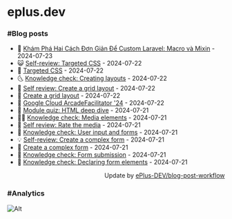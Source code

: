 # eplus.dev

### #Blog posts

<!-- BLOG-POST-LIST:START -->
 - 🧰 [Khám Phá Hai Cách Đơn Giản Để Custom Laravel: Macro và Mixin](https://eplus.dev/kham-pha-hai-cach-don-gian-de-custom-laravel-macro-va-mixin) - 2024-07-23
 - 😺 [Self-review: Targeted CSS](https://eplus.dev/self-review-targeted-css) - 2024-07-22
 - 🗽 [Targeted CSS](https://eplus.dev/targeted-css) - 2024-07-22
 - 🌜 [Knowledge check: Creating layouts](https://eplus.dev/knowledge-check-creating-layouts) - 2024-07-22
 - 📝 [Self review: Create a grid layout](https://eplus.dev/self-review-create-a-grid-layout) - 2024-07-22
 - 🚀 [Create a grid layout](https://eplus.dev/create-a-grid-layout) - 2024-07-22
 - 💼 [Google Cloud ArcadeFacilitator &#39;24](https://eplus.dev/google-cloud-arcade-facilitator-24) - 2024-07-22
 - 🦣 [Module quiz: HTML deep dive](https://eplus.dev/module-quiz-html-deep-dive) - 2024-07-21
 - 👨‍🏫 [Knowledge check: Media elements](https://eplus.dev/knowledge-check-media-elements) - 2024-07-21
 - 🔭 [Self review: Rate the media](https://eplus.dev/self-review-rate-the-media) - 2024-07-21
 - 🤡 [Knowledge check: User input and forms](https://eplus.dev/knowledge-check-user-input-and-forms) - 2024-07-21
 - 💡 [Self-review: Create a complex form](https://eplus.dev/self-review-create-a-complex-form) - 2024-07-21
 - 🦣 [Create a complex form](https://eplus.dev/create-a-complex-form) - 2024-07-21
 - 💪 [Knowledge check: Form submission](https://eplus.dev/knowledge-check-form-submission) - 2024-07-21
 - 🤡 [Knowledge check: Declaring form elements](https://eplus.dev/knowledge-check-declaring-form-elements) - 2024-07-21<!-- BLOG-POST-LIST:END -->

<div align="right">
  Update by <a target="_blank"
    href="https://github.com/ePlus-DEV/blog-post-workflow">ePlus-DEV/blog-post-workflow</a>
</div>

### #Analytics
![Alt](https://repobeats.axiom.co/api/embed/9990f7cddfbad8d834990b10ccad05f81ac1096f.svg "Repobeats analytics image")
